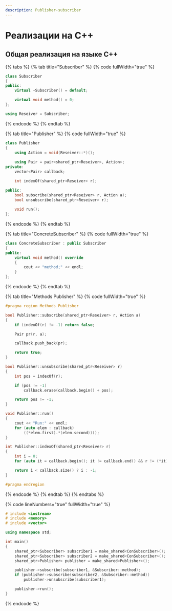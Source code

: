 ```yaml
---
description: Publisher-subscriber
---
```


# Реализации на С++

## Общая реализация на языке С++

{% tabs %}
{% tab title="Subscriber" %}
{% code fullWidth="true" %}
```cpp
class Subscriber
{
public:
	virtual ~Subscriber() = default;

	virtual void method() = 0;
};

using Reseiver = Subscriber;
```
{% endcode %}
{% endtab %}

{% tab title="Publisher" %}
{% code fullWidth="true" %}
```cpp
class Publisher
{
	using Action = void(Reseiver::*)();
	
	using Pair = pair<shared_ptr<Reseiver>, Action>;
private:
	vector<Pair> callback;

	int indexOf(shared_ptr<Reseiver> r);

public:
	bool subscribe(shared_ptr<Reseiver> r, Action a);
	bool unsubscribe(shared_ptr<Reseiver> r);
	
	void run();
};
```
{% endcode %}
{% endtab %}

{% tab title="ConcreteSubscriber" %}
{% code fullWidth="true" %}
```cpp
class ConcreteSubscriber : public Subscriber
{
public:
	virtual void method() override 
	{ 
		cout << "method;" << endl; 
	}
};
```
{% endcode %}
{% endtab %}

{% tab title="Methods Publisher" %}
{% code fullWidth="true" %}
```cpp
#pragma region Methods Publisher

bool Publisher::subscribe(shared_ptr<Reseiver> r, Action a)
{
	if (indexOf(r) != -1) return false;

	Pair pr(r, a);

	callback.push_back(pr);

	return true;
}

bool Publisher::unsubscribe(shared_ptr<Reseiver> r)
{
	int pos = indexOf(r);

	if (pos != -1)
		callback.erase(callback.begin() + pos);

	return pos != -1;
}

void Publisher::run()
{
	cout << "Run:" << endl;
	for (auto elem : callback)
		((*elem.first).*(elem.second))();
}

int Publisher::indexOf(shared_ptr<Reseiver> r)
{
	int i = 0;
	for (auto it = callback.begin(); it != callback.end() && r != (*it).first; i++, ++it);

	return i < callback.size() ? i : -1;
}

#pragma endregion
```
{% endcode %}
{% endtab %}
{% endtabs %}

{% code lineNumbers="true" fullWidth="true" %}
```cpp
# include <iostream>
# include <memory>
# include <vector>

using namespace std;

int main()
{
	shared_ptr<Subscriber> subscriber1 = make_shared<ConSubscriber>();
	shared_ptr<Subscriber> subscriber2 = make_shared<ConSubscriber>();
	shared_ptr<Publisher> publisher = make_shared<Publisher>();

	publisher->subscribe(subscriber1, &Subscriber::method);
	if (publisher->subscribe(subscriber2, &Subscriber::method))
		publisher->unsubscribe(subscriber1);

	publisher->run();
}
```
{% endcode %}
